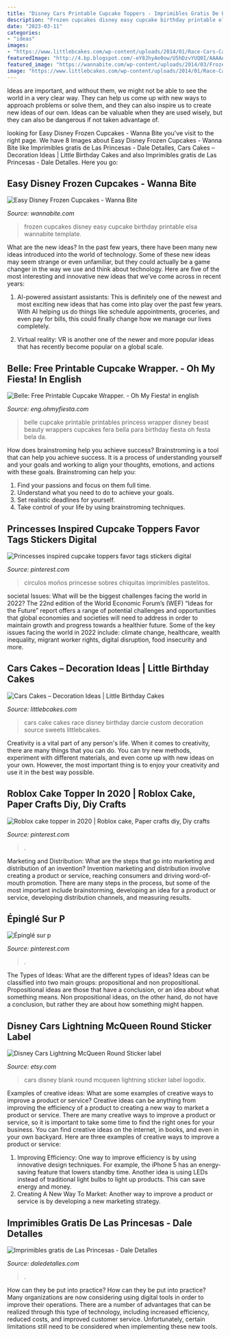 ```yaml
---
title: "Disney Cars Printable Cupcake Toppers - Imprimibles Gratis De Las Princesas"
description: "Frozen cupcakes disney easy cupcake birthday printable elsa wannabite template"
date: "2023-03-11"
categories:
- "ideas"
images:
- "https://www.littlebcakes.com/wp-content/uploads/2014/01/Race-Cars-Cake.jpg"
featuredImage: "http://4.bp.blogspot.com/-eY8JhyAe0ow/U5hDzvYUQ0I/AAAAAAAAACo/C6EDFllFCPM/s1600/belle-wrappers.jpg"
featured_image: "https://wannabite.com/wp-content/uploads/2014/03/Frozen-Cupcakes-2.jpg"
image: "https://www.littlebcakes.com/wp-content/uploads/2014/01/Race-Cars-Cake.jpg"
---
```



Ideas are important, and without them, we might not be able to see the world in a very clear way. They can help us come up with new ways to approach problems or solve them, and they can also inspire us to create new ideas of our own. Ideas can be valuable when they are used wisely, but they can also be dangerous if not taken advantage of.

	

		
looking for Easy Disney Frozen Cupcakes - Wanna Bite you've visit to the right page. We have 8 Images about Easy Disney Frozen Cupcakes - Wanna Bite like Imprimibles gratis de Las Princesas - Dale Detalles, Cars Cakes – Decoration Ideas | Little Birthday Cakes and also Imprimibles gratis de Las Princesas - Dale Detalles. Here you go:
		
    
## Easy Disney Frozen Cupcakes - Wanna Bite

<img loading=lazy src="https://wannabite.com/wp-content/uploads/2014/03/Frozen-Cupcakes-2.jpg" onerror="this.onerror=null;this.src='https://tse1.mm.bing.net/th?id=OIP.IFICu5kf4DuM-dlo4Z3I9QHaHe&amp;pid=15.1';" alt="Easy Disney Frozen Cupcakes - Wanna Bite">

_Source: wannabite.com_

>frozen cupcakes disney easy cupcake birthday printable elsa wannabite template. 

	

What are the new ideas?
In the past few years, there have been many new ideas introduced into the world of technology. Some of these new ideas may seem strange or even unfamiliar, but they could actually be a game changer in the way we use and think about technology. Here are five of the most interesting and innovative new ideas that we’ve come across in recent years:
1. AI-powered assistant assistants: This is definitely one of the newest and most exciting new ideas that has come into play over the past few years. With AI helping us do things like schedule appointments, groceries, and even pay for bills, this could finally change how we manage our lives completely.

2. Virtual reality: VR is another one of the newer and more popular ideas that has recently become popular on a global scale.

    
## Belle: Free Printable Cupcake Wrapper. - Oh My Fiesta! In English

<img loading=lazy src="http://4.bp.blogspot.com/-eY8JhyAe0ow/U5hDzvYUQ0I/AAAAAAAAACo/C6EDFllFCPM/s1600/belle-wrappers.jpg" onerror="this.onerror=null;this.src='https://tse2.mm.bing.net/th?id=OIP.3eKRr-YkrTsDfJ3VLPRslQHaGT&amp;pid=15.1';" alt="Belle: Free Printable Cupcake Wrapper. - Oh My Fiesta! in english">

_Source: eng.ohmyfiesta.com_

>belle cupcake printable printables princess wrapper disney beast beauty wrappers cupcakes fera bella para birthday fiesta oh festa bela da. 

	

How does brainstroming help you achieve success?
Brainstroming is a tool that can help you achieve success. It is a process of understanding yourself and your goals and working to align your thoughts, emotions, and actions with these goals. Brainstroming can help you: 
1. Find your passions and focus on them full time.
2. Understand what you need to do to achieve your goals.
3. Set realistic deadlines for yourself.
4. Take control of your life by using brainstroming techniques.

    
## Princesses Inspired Cupcake Toppers Favor Tags Stickers Digital

<img loading=lazy src="https://i.pinimg.com/736x/d3/a1/b2/d3a1b2c244e002c53b0b4ac660955730.jpg" onerror="this.onerror=null;this.src='https://tse4.mm.bing.net/th?id=OIP.e4COFazcC59QQUahLSxSiAHaJ8&amp;pid=15.1';" alt="Princesses inspired cupcake toppers favor tags stickers digital">

_Source: pinterest.com_

>circulos moños princesse sobres chiquitas imprimibles pastelitos. 

	

societal Issues: What will be the biggest challenges facing the world in 2022?
The 22nd edition of the World Economic Forum’s (WEF) “Ideas for the Future” report offers a range of potential challenges and opportunities that global economies and societies will need to address in order to maintain growth and progress towards a healthier future. Some of the key issues facing the world in 2022 include: climate change, healthcare, wealth inequality, migrant worker rights, digital disruption, food insecurity and more.

    
## Cars Cakes – Decoration Ideas | Little Birthday Cakes

<img loading=lazy src="https://www.littlebcakes.com/wp-content/uploads/2014/01/Race-Cars-Cake.jpg" onerror="this.onerror=null;this.src='https://tse1.mm.bing.net/th?id=OIP.96xJY4kNej3Np1XRneTOQgHaJ4&amp;pid=15.1';" alt="Cars Cakes – Decoration Ideas | Little Birthday Cakes">

_Source: littlebcakes.com_

>cars cake cakes race disney birthday darcie custom decoration source sweets littlebcakes. 

	

Creativity is a vital part of any person's life. When it comes to creativity, there are many things that you can do. You can try new methods, experiment with different materials, and even come up with new ideas on your own. However, the most important thing is to enjoy your creativity and use it in the best way possible.

    
## Roblox Cake Topper In 2020 | Roblox Cake, Paper Crafts Diy, Diy Crafts

<img loading=lazy src="https://i.pinimg.com/736x/9c/4b/fa/9c4bfa05de84cbcd1d20e219ee2eafb9.jpg" onerror="this.onerror=null;this.src='https://tse3.mm.bing.net/th?id=OIP.1uDM0bpIdOmXIT4kztEdEAHaJ3&amp;pid=15.1';" alt="Roblox cake topper in 2020 | Roblox cake, Paper crafts diy, Diy crafts">

_Source: pinterest.com_

>. 

	

Marketing and Distribution: What are the steps that go into marketing and distribution of an invention?
Invention marketing and distribution involve creating a product or service, reaching consumers and driving word-of-mouth promotion. There are many steps in the process, but some of the most important include brainstorming, developing an idea for a product or service, developing distribution channels, and measuring results.

    
## Épinglé Sur P

<img loading=lazy src="https://i.pinimg.com/736x/64/98/ac/6498ac819e9bfcdf2f0d0a6d745a06de.jpg" onerror="this.onerror=null;this.src='https://tse4.mm.bing.net/th?id=OIP._lovzjris0uMneVVtGCCRwHaKf&amp;pid=15.1';" alt="Épinglé sur p">

_Source: pinterest.com_

>. 

	

The Types of Ideas: What are the different types of ideas?
Ideas can be classified into two main groups: propositional and non propositional. Propositional ideas are those that have a conclusion, or an idea about what something means. Non propositional ideas, on the other hand, do not have a conclusion, but rather they are about how something might happen.

    
## Disney Cars Lightning McQueen Round Sticker Label

<img loading=lazy src="https://img.etsystatic.com/il/171a79/835398213/il_570xN.835398213_c3g9.jpg?version=0" onerror="this.onerror=null;this.src='https://tse2.mm.bing.net/th?id=OIP.Z2-ag5nC7CsjhA-9FXG9xgHaHa&amp;pid=15.1';" alt="Disney Cars Lightning McQueen Round Sticker label">

_Source: etsy.com_

>cars disney blank round mcqueen lightning sticker label logodix. 

	

Examples of creative ideas: What are some examples of creative ways to improve a product or service?
Creative ideas can be anything from improving the efficiency of a product to creating a new way to market a product or service. There are many creative ways to improve a product or service, so it is important to take some time to find the right ones for your business. You can find creative ideas on the internet, in books, and even in your own backyard. Here are three examples of creative ways to improve a product or service: 
1. Improving Efficiency: One way to improve efficiency is by using innovative design techniques. For example, the iPhone 5 has an energy-saving feature that lowers standby time. Another idea is using LEDs instead of traditional light bulbs to light up products. This can save energy and money. 
2. Creating A New Way To Market: Another way to improve a product or service is by developing a new marketing strategy.

    
## Imprimibles Gratis De Las Princesas - Dale Detalles

<img loading=lazy src="https://i0.wp.com/www.daledetalles.com/wp-content/uploads/2016/02/princesas-disney1.jpg" onerror="this.onerror=null;this.src='https://tse4.mm.bing.net/th?id=OIP.2QzriEKrY5THYKZb1MHYhwHaJQ&amp;pid=15.1';" alt="Imprimibles gratis de Las Princesas - Dale Detalles">

_Source: daledetalles.com_

>. 

	

How can they be put into practice?
How can they be put into practice? Many organizations are now considering using digital tools in order to improve their operations.  There are a number of advantages that can be realized through this type of technology, including increased efficiency, reduced costs, and improved customer service. Unfortunately, certain limitations still need to be considered when implementing these new tools.

